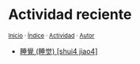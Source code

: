 # Actividad reciente
<sup>[Inicio](https://github.com/jucardus/jucardus.github.io/blob/main/index.md) · [Índice](https://github.com/jucardus/jucardus.github.io/blob/main/indice.md) · [Actividad](https://github.com/jucardus/jucardus.github.io/blob/main/actividad.md) · [Autor](https://jucardus.github.io)</sup>

* [睡覺 (睡觉) [shui4 jiao4]](https://github.com/jucardus/jucardus.github.io/blob/main/s/h/u/shui4-jiao4.md)
